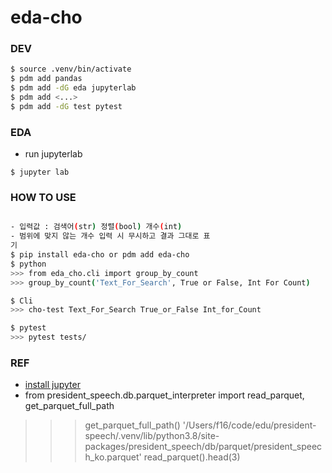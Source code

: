 # eda-cho

### DEV
```bash
$ source .venv/bin/activate
$ pdm add pandas
$ pdm add -dG eda jupyterlab
$ pdm add <...>
$ pdm add -dG test pytest

```

### EDA
- run jupyterlab
```
$ jupyter lab

```

### HOW TO USE
```bash

- 입력값 : 검색어(str) 정렬(bool) 개수(int)
- 범위에 맞지 않는 개수 입력 시 무시하고 결과 그대로 표
기
$ pip install eda-cho or pdm add eda-cho
$ python
>>> from eda_cho.cli import group_by_count
>>> group_by_count('Text_For_Search', True or False, Int For Count)

$ Cli
>>> cho-test Text_For_Search True_or_False Int_for_Count

$ pytest
>>> pytest tests/
```


### REF
- [install jupyter](https://jupyter.org/install)
- from president_speech.db.parquet_interpreter import read_parquet, get_parquet_full_path
>>> get_parquet_full_path()
'/Users/f16/code/edu/president-speech/.venv/lib/python3.8/site-packages/president_speech/db/parquet/president_speech_ko.parquet'
>>> read_parquet().head(3)

